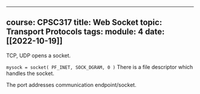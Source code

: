 
---
course: CPSC317
title: Web Socket
topic: Transport Protocols
tags:
module:  4
date: [[2022-10-19]]
---

TCP, UDP opens a socket.

`mysock = socket( PF_INET, SOCK_DGRAM, 0 )`
There is a file descriptor which handles the socket.

The port addresses communication endpoint/socket.